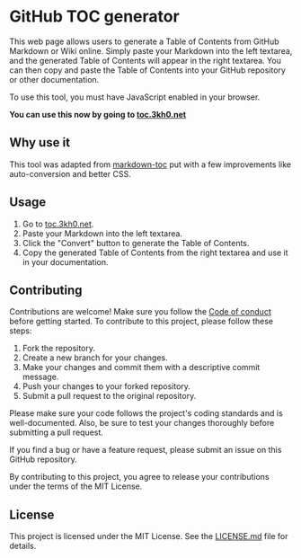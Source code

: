 # GitHub TOC generator

This web page allows users to generate a Table of Contents from GitHub Markdown or Wiki online. Simply paste your Markdown into the left textarea, and the generated Table of Contents will appear in the right textarea. You can then copy and paste the Table of Contents into your GitHub repository or other documentation.

To use this tool, you must have JavaScript enabled in your browser.

**You can use this now by going to [toc.3kh0.net](https://toc.3kh0.net)**

## Why use it

This tool was adapted from [markdown-toc](https://ecotrust-canada.github.io/markdown-toc/) put with a few improvements like auto-conversion and better CSS.

## Usage
1. Go to [toc.3kh0.net](https://toc.3kh0.net).
2. Paste your Markdown into the left textarea.
3. Click the "Convert" button to generate the Table of Contents.
4. Copy the generated Table of Contents from the right textarea and use it in your documentation.

## Contributing

Contributions are welcome! Make sure you follow the [Code of conduct](CODE_OF_CONDUCT.md) before getting started. To contribute to this project, please follow these steps:

1. Fork the repository.
2. Create a new branch for your changes.
3. Make your changes and commit them with a descriptive commit message.
4. Push your changes to your forked repository.
5. Submit a pull request to the original repository.

Please make sure your code follows the project's coding standards and is well-documented. Also, be sure to test your changes thoroughly before submitting a pull request.

If you find a bug or have a feature request, please submit an issue on this GitHub repository.

By contributing to this project, you agree to release your contributions under the terms of the MIT License.

## License
This project is licensed under the MIT License. See the [LICENSE.md](LICENSE.md) file for details.
